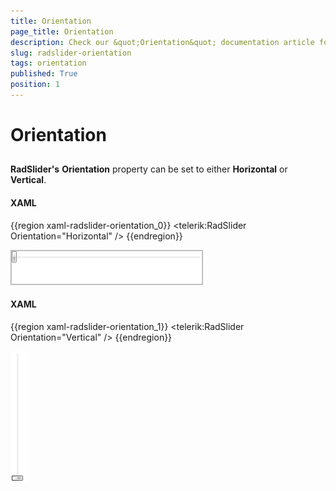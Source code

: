 ```yaml
---
title: Orientation
page_title: Orientation
description: Check our &quot;Orientation&quot; documentation article for the RadSlider {{ site.framework_name }} control.
slug: radslider-orientation
tags: orientation
published: True
position: 1
---
```


# Orientation



## 

__RadSlider's__ __Orientation__ property can be set to either __Horizontal__ or __Vertical__.

#### __XAML__

{{region xaml-radslider-orientation_0}}
	<telerik:RadSlider Orientation="Horizontal" />
{{endregion}}

![WPF RadSlider Orientation Horizontal](images/radslider_features_horizontal.png)

#### __XAML__

{{region xaml-radslider-orientation_1}}
	<telerik:RadSlider Orientation="Vertical" />
{{endregion}}

![WPF RadSlider Orientation Vertical](images/radslider_features_vertical.png)
